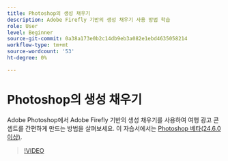 ```yaml
---
title: Photoshop의 생성 채우기
description: Adobe Firefly 기반의 생성 채우기 사용 방법 학습
role: User
level: Beginner
source-git-commit: 0a38a173e0b2c14db9eb3a082e1ebd4635058214
workflow-type: tm+mt
source-wordcount: '53'
ht-degree: 0%

---
```


# Photoshop의 생성 채우기

Adobe Photoshop에서 Adobe Firefly 기반의 생성 채우기를 사용하여 여행 광고 콘셉트를 간편하게 만드는 방법을 살펴보세요. 이 자습서에서는 [Photoshop 베타(24.6.0 이상)](https://helpx.adobe.com/x-productkb/global/creative-cloud-beta.html).

>[!VIDEO](https://video.tv.adobe.com/v/3420537?quality=12&learn=on&hidetitle=true)
